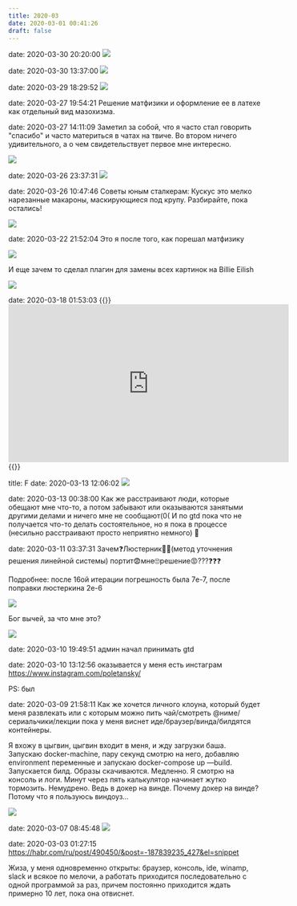 ```yaml
---
title: 2020-03
date: 2020-03-01 00:41:26
draft: false
---
```


date: 2020-03-30 20:20:00
![](/img/vk/aJtuuGqcGC8.jpg)

date: 2020-03-30 13:37:00
![](/img/vk/cB42fXvKxlc.jpg)

date: 2020-03-29 18:29:52
![](/img/vk/RSCOiNiM1oE.jpg)

date: 2020-03-27 19:54:21
Решение матфизики и оформление ее в латехе как отдельный вид мазохизма.

date: 2020-03-27 14:11:09
Заметил за собой, что я часто стал говорить "спасибо" и часто материться в чатах на твиче. Во втором ничего удивительного, а о чем свидетельствует первое мне интересно.

![](/img/vk/9MnD1p2Z6gc.jpg)

date: 2020-03-26 23:37:31
![](/img/vk/ndvHt4Qcn1Q.jpg)

date: 2020-03-26 10:47:46
Советы юным сталкерам:
Кускус это мелкo нарезанные макароны, маскирующиеся под крупу. Разбирайте, пока остались!

![](/img/vk/Jap-ne2o7bM.jpg)

date: 2020-03-22 21:52:04
Это я после того, как порешал матфизику

![](/img/vk/9P3ORlAsEc0.jpg)

И еще зачем то сделал плагин для замены всех картинок на Billie Eilish

![](/img/vk/t6r-JLT6k14.jpg)

date: 2020-03-18 01:53:03
{{<rawhtml>}}<iframe width="560" height="315" src="https://www.youtube.com/embed/vEUF1N7Onr8" title="YouTube video player" frameborder="0" allow="accelerometer; autoplay; clipboard-write; encrypted-media; gyroscope; picture-in-picture" allowfullscreen></iframe>{{</rawhtml>}}

title: F
date: 2020-03-13 12:06:02
![](/img/vk/Av8daqKarTE.jpg)

date: 2020-03-13 00:38:00
Как же расстраивают люди, которые обещают мне что-то, а потом забывают или оказываются занятыми другими делами и ничего мне не сообщают(0(
И по gtd пока что не получается что-то делать состоятельное, но я пока в процессе
(несильно расстраивают просто неприятно немного)
🙂

date: 2020-03-11 03:37:31
Зачем❓Люстерник👨‍🔬(метод уточнения решения линейной системы) портит😨мне🙄решение😡???❓❓❓

Подробнее: после 16ой итерации погрешность была 7e-7, после поправки люстеркина 2e-6

![](/img/vk/a8LhHsq7xsw.jpg)

Бог вычей, за что мне это?

![](/img/vk/_hN2mbxN9Kk.jpg)

date: 2020-03-10 19:49:51
админ начал принимать gtd

date: 2020-03-10 13:12:56
оказывается у меня есть инстаграм https://www.instagram.com/poletansky/

PS: был

date: 2020-03-09 21:58:11
Как же хочется личного клоуна, который будет меня развлекать или с которым можно пить чай/смотреть @ниме/сериальчики/лекции пока у меня виснет иде/браузер/винда/билдятся контейнеры.

Я вхожу в цыгвин, цыгвин входит в меня, и жду загрузки баша. Запускаю docker-machine, пару секунд смотрю на него, добавляю environment переменные и запускаю docker-compose up —build. Запускается билд. Образы скачиваются. Медленно. Я смотрю на консоль и логи. Минут через пять калькулятор начинает жутко тормозить. Немудрено. Ведь в докер на винде. Почему докер на винде? Потому что я пользуюсь виндоуз…

![](/img/vk/1wIDZ3ey2oA.jpg)

date: 2020-03-07 08:45:48
![](/img/vk/ZPtTj0h-2vA.jpg)

date: 2020-03-03 01:27:15
https://habr.com/ru/post/490450/&post=-187839235_427&el=snippet

Жиза, у меня одновременно открыты: браузер, консоль, ide, winamp, slack и всякое по мелочи, а работать приходится последовательно с одной программой за раз, причем постоянно приходится ждать примерно 10 лет, пока она отвиснет.
